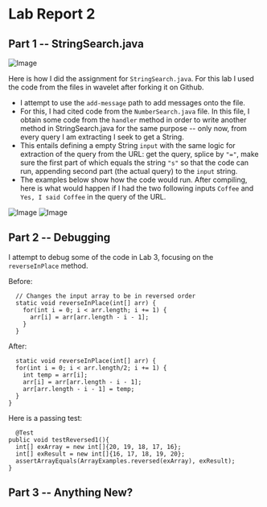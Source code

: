 # Lab Report 2

## Part 1 -- StringSearch.java

![Image](https://ichbinethan.github.io/cse15l-lab-reports/cse15Lab2stringSearch.png)

Here is how I did the assignment for  `StringSearch.java`. For this lab I used the code from the files in wavelet after forking it on Github. 

* I attempt to use the `add-message` path to add messages onto the file. 
* For this, I had cited code from the `NumberSearch.java` file. In this file, I obtain some code from the  `handler` method in order to write another method in StringSearch.java for the same purpose -- only now, from every query I am extracting I seek to get a String. 
*  This entails defining a empty String `input` with the same logic for extraction of the query from the URL: get the query, splice by `"="`, make sure the first part of which equals the string `"s"` so that the code can run, appending second part (the actual query) to the `input` string. 
* The examples below show how the code would run. After compiling, here is what would happen if I had the two following inputs `Coffee` and  `Yes, I said Coffee` in the query of the URL. 

![Image](https://ichbinethan.github.io/cse15l-lab-reports/cse15Lab2coffee.png)
![Image](https://ichbinethan.github.io/cse15l-lab-reports/cse15Lab2coffeeMore.png)

## Part 2 -- Debugging

I attempt to debug some of the code in Lab 3, focusing on the `reverseInPlace` method. 

Before:
```
  // Changes the input array to be in reversed order
  static void reverseInPlace(int[] arr) {
    for(int i = 0; i < arr.length; i += 1) {
      arr[i] = arr[arr.length - i - 1];
    }
  } 
  ```
  
  After:
  ```
    static void reverseInPlace(int[] arr) {
    for(int i = 0; i < arr.length/2; i += 1) {
      int temp = arr[i];
      arr[i] = arr[arr.length - i - 1];
      arr[arr.length - i - 1] = temp;
    } 
  }
  ```
  Here is a passing test:
  ```
    @Test 
  public void testReversed1(){
    int[] exArray = new int[]{20, 19, 18, 17, 16};
    int[] exResult = new int[]{16, 17, 18, 19, 20};
    assertArrayEquals(ArrayExamples.reversed(exArray), exResult);
  }
  ```




## Part 3 -- Anything New?
